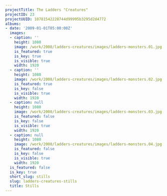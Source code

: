 ```yaml
---
projectTitle: The Ladders "Creatures"
projectID: 23
projectUUID: 10781542228744d99995b3295d2d4772
albums:
- date: '2009-01-01T05:00:00Z'
  images:
  - caption: ''
    height: 1080
    image: /work/2008/ladders-creatures/images/ladders-monsters.01.jpg
    is_featured: true
    is_key: true
    is_visible: true
    width: 1920
  - caption: ''
    height: 1080
    image: /work/2008/ladders-creatures/images/ladders-monsters.02.jpg
    is_featured: true
    is_key: false
    is_visible: true
    width: 1920
  - caption: null
    height: 1080
    image: /work/2008/ladders-creatures/images/ladders-monsters.03.jpg
    is_featured: false
    is_key: false
    is_visible: true
    width: 1920
  - caption: null
    height: 1080
    image: /work/2008/ladders-creatures/images/ladders-monsters.04.jpg
    is_featured: false
    is_key: false
    is_visible: true
    width: 1920
  is_featured: false
  is_key: true
  short_slug: stills
  slug: ladders-creatures-stills
  title: Stills
---
```

